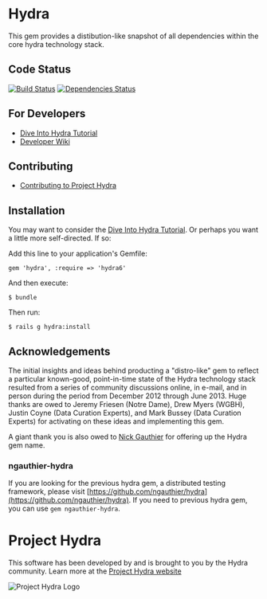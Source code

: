 # Hydra
This gem provides a distibution-like snapshot of all dependencies within the core hydra technology stack.

## Code Status
[![Build Status](https://travis-ci.org/projecthydra/hydra-head.png?branch=master)](https://travis-ci.org/projecthydrahydra/hydra-head)
[![Dependencies Status](https://gemnasium.com/projecthydra/hydra.png)](https://gemnasium.com/projecthydra/hydra)

## For Developers

* [Dive Into Hydra Tutorial](https://github.com/projecthydra/hydra/wiki/Dive-into-Hydra)
* [Developer Wiki](https://github.com/projecthydra/hydra/wiki)

## Contributing
* [Contributing to Project Hydra](CONTRIBUTING.md)

## Installation

You may want to consider the [Dive Into Hydra Tutorial](https://github.com/projecthydra/hydra/wiki/Dive-into-Hydra).
Or perhaps you want a little more self-directed.
If so:

Add this line to your application's Gemfile:

    gem 'hydra', :require => 'hydra6'

And then execute:

    $ bundle

Then run:

    $ rails g hydra:install

## Acknowledgements
The initial insights and ideas behind producting a "distro-like" gem to reflect a particular known-good,
point-in-time state of the Hydra technology stack resulted from a series of community discussions online,
in e-mail, and in person during the period from December 2012 through June 2013.  Huge thanks are owed to
Jeremy Friesen (Notre Dame), Drew Myers (WGBH), Justin Coyne (Data Curation Experts),
and Mark Bussey (Data Curation Experts) for activating on these ideas and implementing this gem.

A giant thank you is also owed to [Nick Gauthier](https://github.com/ngauthier) for offering up the Hydra gem name.

### ngauthier-hydra
If you are looking for the previous hydra gem, a distributed testing framework,
please visit [https://github.com/ngauthier/hydra](https://github.com/ngauthier/hydra).
If you need to previous hydra gem, you can use `gem ngauthier-hydra`.

# Project Hydra
This software has been developed by and is brought to you by the Hydra community.  Learn more at the
[Project Hydra website](http://projecthydra.org)

![Project Hydra Logo](https://github.com/uvalib/libra-oa/blob/a6564a9e5c13b7873dc883367f5e307bf715d6cf/public/images/powered_by_hydra.png?raw=true)
